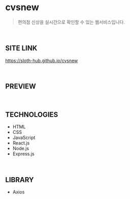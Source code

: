 # cvsnew

> 편의점 신상을 실시간으로 확인할 수 있는 웹서비스입니다.

<br/>

## SITE LINK

https://sloth-hub.github.io/cvsnew

<br/>

## PREVIEW

<br/>

## TECHNOLOGIES

- HTML
- CSS
- JavaScript
- React.js
- Node.js
- Express.js

<br/>

## LIBRARY

- Axios


